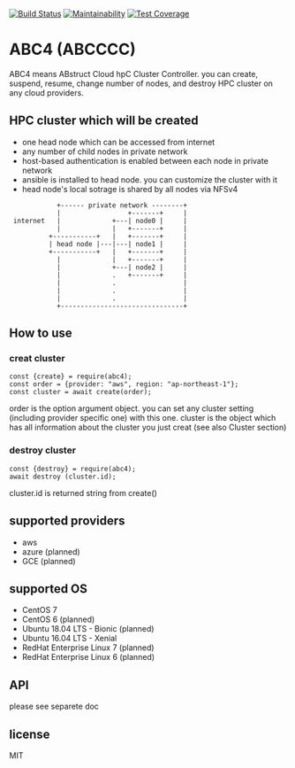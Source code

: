 [![Build Status](https://travis-ci.org/so5/abc4.svg?branch=master)](https://travis-ci.org/so5/abc4)
[![Maintainability](https://api.codeclimate.com/v1/badges/908f9cdcd1d02ef90f06/maintainability)](https://codeclimate.com/github/so5/abc4/maintainability)
[![Test Coverage](https://api.codeclimate.com/v1/badges/908f9cdcd1d02ef90f06/test_coverage)](https://codeclimate.com/github/so5/abc4/test_coverage)

# ABC4 (ABCCCC)
ABC4 means ABstruct Cloud hpC Cluster Controller.
you can create, suspend, resume, change number of nodes, and destroy HPC cluster on any cloud providers.


## HPC cluster which will be created
- one head node which can be accessed from internet
- any number of child nodes in private network
- host-based authentication is enabled between each node in private network
- ansible is installed to head node. you can customize the cluster with it
- head node's local sotrage is shared by all nodes via NFSv4

```
            +------ private network --------+
            |                 +-------+     |
 internet   |             +---| node0 |     |
            |             |   +-------+     |
          +-----------+   |   +-------+     |
          | head node |---|---| node1 |     |
          +-----------+   |   +-------+     |
            |             |   +-------+     |
            |             +---| node2 |     |
            |             .   +-------+     |
            |             .                 |
            |             .                 |
            |             .                 |
            +-------------------------------+
```

## How to use
### creat cluster

```
const {create} = require(abc4);
const order = {provider: "aws", region: "ap-northeast-1"};
const cluster = await create(order);
```

order is the option argument object. you can set any cluster setting (including provider specific one) with this one.
cluster is the object which has all information about the cluster you just creat (see also Cluster section)

### destroy cluster
```
const {destroy} = require(abc4);
await destroy (cluster.id);
```

cluster.id is returned string from create()

## supported providers
- aws
- azure (planned)
- GCE (planned)

## supported OS
- CentOS 7
- CentOS 6 (planned)
- Ubuntu 18.04 LTS - Bionic (planned)
- Ubuntu 16.04 LTS - Xenial
- RedHat Enterprise Linux 7 (planned)
- RedHat Enterprise Linux 6 (planned)


## API
please see separete doc


## license
MIT
